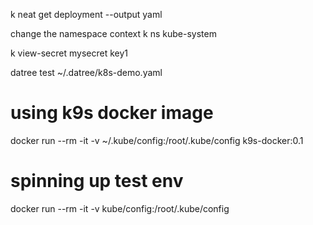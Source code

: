 k neat get deployment <deployment name> --output yaml


change the namespace context
k ns kube-system

k view-secret mysecret key1

datree test ~/.datree/k8s-demo.yaml

# using k9s docker image
docker run --rm -it -v ~/.kube/config:/root/.kube/config k9s-docker:0.1

# spinning up test env
docker run --rm -it -v kube/config:/root/.kube/config 